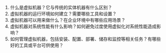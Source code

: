 

1. 什么是虚拟机器？它与传统的实体机器有什么区别？
2. 虚拟机器的运行环境如何建立？需要哪些工具和设置？
3. 虚拟机器可以用来做什么？在企业环境中有哪些应用场景？
4. 虚拟机器对系统性能有什么影响？如何避免过度使用虚拟化对系统性能造成影响？
5. 如何管理虚拟机器，包括安装、配置、部署、储存和监控等相关任务？有哪些好的工具或平台可供使用？